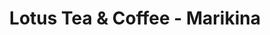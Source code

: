 ---
title: "Lotus Tea & Coffee - Marikina"
url: /marikina/lotus-tea-und-coffee-marikina/
shop: Tee
---
